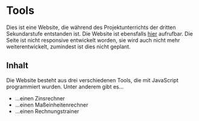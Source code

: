 # Tools

Dies ist eine Website, die während des Projektunterrichts der dritten Sekundarstufe entstanden ist. Die Website ist ebensfalls [hier](https://pu.lezurex.com) aufrufbar.
Die Seite ist nicht responsive entwickelt worden, sie wird auch nicht mehr weiterentwickelt, zumindest ist dies nicht geplant.

## Inhalt

Die Website besteht aus drei verschiedenen Tools, die mit JavaScript programmiert wurden.
Unter anderem gibt es...

- ...einen Zinsrechner
- ...einen Maßeinheitenrechner
- ...einen Rechnungstrainer
